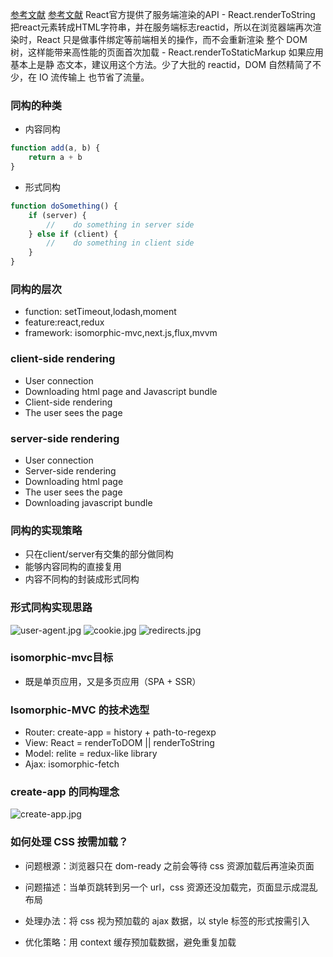 [参考文献](https://blog.techbridge.cc/2016/08/27/react-redux-immutablejs-node-server-isomorphic-tutorial/)
[参考文献](https://cloud.tencent.com/developer/article/1171089)
React官方提供了服务端渲染的API
    - React.renderToString
把react元素转成HTML字符串，并在服务端标志reactid，所以在浏览器端再次渲染时，React 只是做事件绑定等前端相关的操作，而不会重新渲染 整个 DOM 树，这样能带来高性能的页面首次加载
    - React.renderToStaticMarkup
如果应用基本上是静 态文本，建议用这个方法。少了大批的 reactid，DOM 自然精简了不少，在 IO 流传输上 也节省了流量。


### 同构的种类
- 内容同构
```js
function add(a, b) {
    return a + b
}
```
- 形式同构
```js
function doSomething() {
    if (server) {
        //    do something in server side
    } else if (client) {
        //    do something in client side
    }
}
```


### 同构的层次
- function: setTimeout,lodash,moment
- feature:react,redux
- framework: isomorphic-mvc,next.js,flux,mvvm


### client-side rendering
- User connection
- Downloading html page and Javascript bundle
- Client-side rendering
- The user sees the page

### server-side rendering
- User connection
- Server-side rendering
- Downloading html page
- The user sees the page
- Downloading javascript bundle


### 同构的实现策略
- 只在client/server有交集的部分做同构
- 能够内容同构的直接复用
- 内容不同构的封装成形式同构



### 形式同构实现思路

![user-agent.jpg](http://ww1.sinaimg.cn/large/92babc53gy1gfv21tah1nj20hq0dbjrv.jpg)
![cookie.jpg](http://ww1.sinaimg.cn/large/92babc53gy1gfv229c3n0j20hq0dbwf9.jpg)
![redirects.jpg](http://ww1.sinaimg.cn/large/92babc53gy1gfv22w8edrj20hq0db3z6.jpg)


### isomorphic-mvc目标
- 既是单页应用，又是多页应用（SPA + SSR）


### Isomorphic-MVC 的技术选型
- Router: create-app = history + path-to-regexp
- View: React = renderToDOM || renderToString
- Model: relite = redux-like library
- Ajax: isomorphic-fetch


### create-app 的同构理念
![create-app.jpg](http://ww1.sinaimg.cn/large/92babc53gy1gfv264hktkj21c80njta5.jpg)

### 如何处理 CSS 按需加载？
- 问题根源：浏览器只在 dom-ready 之前会等待 css 资源加载后再渲染页面

- 问题描述：当单页跳转到另一个 url，css 资源还没加载完，页面显示成混乱布局
- 处理办法：将 css 视为预加载的 ajax 数据，以 style 标签的形式按需引入
- 优化策略：用 context 缓存预加载数据，避免重复加载

